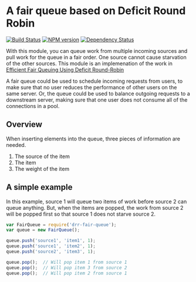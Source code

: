 A fair queue based on Deficit Round Robin
=========================================

[![Build Status](https://travis-ci.org/mdlavin/drr-fair-queue.svg)](https://travis-ci.org/mdlavin/drr-fair-queue)
[![NPM version](https://badge.fury.io/js/drr-fair-queue.svg)](http://badge.fury.io/js/drr-fair-queue)
[![Dependency Status](https://david-dm.org/mdlavin/drr-fair-queue.svg)](https://david-dm.org/mdlavin/drr-fair-queue)

With this module, you can queue work from multiple incoming sources
and pull work for the queue in a fair order. One source cannot cause starvation
of the other sources. This module is an implemenation of the work in
[Efficient Fair Queuing Using Deficit Round-Robin](http://users.ece.gatech.edu/~siva/ECE4607/presentations/DRR.pdf)

A fair queue could be used to schedule incoming requests from users, to make
sure that no user reduces the performance of other users on the same server.
Or, the queue could be used to balance outgoing requests to a downstream server,
making sure that one user does not consume all of the connections in a pool.

Overview
--------
When inserting elements into the queue, three pieces of information are needed.

1. The source of the item
2. The item
3. The weight of the item

A simple example
----------------
In this example, source 1 will queue two items of work before source 2 can
queue anything.  But, when the items are popped, the work from source 2 will
be popped first so that source 1 does not starve source 2.

```js
var FairQueue = require('drr-fair-queue');
var queue = new FairQueue();

queue.push('source1', 'item1', 1);
queue.push('source1', 'item2', 1);
queue.push('source2', 'item3', 1);

queue.pop();  // Will pop item 1 from source 1
queue.pop();  // Will pop item 3 from source 2
queue.pop();  // Will pop item 2 from source 1
```

